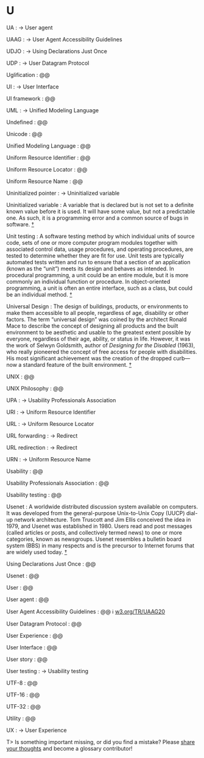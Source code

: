 # U

UA
: → User agent

UAAG
: → User Agent Accessibility Guidelines

UDJO
: → Using Declarations Just Once

UDP
: → User Datagram Protocol

Uglification
: @@

UI
: → User Interface

UI framework
: @@

UML
: → Unified Modeling Language

Undefined
: @@

Unicode
: @@

Unified Modeling Language
: @@

Uniform Resource Identifier
: @@

Uniform Resource Locator
: @@

Uniform Resource Name
: @@

Uninitialized pointer
: → Uninitialized variable

Uninitialized variable
: A variable that is declared but is not set to a definite known value before it is used. It will have some value, but not a predictable one. As such, it is a programming error and a common source of bugs in software.&nbsp;[†](#w-uninitialized-variable)

Unit testing
: A software testing method by which individual units of source code, sets of one or more computer program modules together with associated control data, usage procedures, and operating procedures, are tested to determine whether they are fit for use. Unit tests are typically automated tests written and run to ensure that a section of an application (known as the “unit”) meets its design and behaves as intended. In procedural programming, a unit could be an entire module, but it is more commonly an individual function or procedure. In object-oriented programming, a unit is often an entire interface, such as a class, but could be an individual method.&nbsp;[†](#w-unit-testing)

Universal Design
: The design of buildings, products, or environments to make them accessible to all people, regardless of age, disability or other factors. The term “universal design” was coined by the architect Ronald Mace to describe the concept of designing all products and the built environment to be aesthetic and usable to the greatest extent possible by everyone, regardless of their age, ability, or status in life. However, it was the work of Selwyn Goldsmith, author of _Designing for the Disabled_ (1963), who really pioneered the concept of free access for people with disabilities. His most significant achievement was the creation of the dropped curb—now a standard feature of the built environment.&nbsp;[†](#w-universal-design)

UNIX
: @@

UNIX Philosophy
: @@

UPA
: → Usability Professionals Association

URI
: → Uniform Resource Identifier

URL
: → Uniform Resource Locator

URL forwarding
: → Redirect

URL redirection
: → Redirect

URN
: → Uniform Resource Name

Usability
: @@

Usability Professionals Association
: @@

Usability testing
: @@

Usenet
: A worldwide distributed discussion system available on computers. It was developed from the general-purpose Unix-to-Unix Copy (UUCP) dial-up network architecture. Tom Truscott and Jim Ellis conceived the idea in 1979, and Usenet was established in 1980. Users read and post messages (called articles or posts, and collectively termed news) to one or more categories, known as newsgroups. Usenet resembles a bulletin board system (BBS) in many respects and is the precursor to Internet forums that are widely used today.&nbsp;[†](#w-usenet)

Using Declarations Just Once
: @@

Usenet
: @@

User
: @@

User agent
: @@

User Agent Accessibility Guidelines
: @@ ℹ︎&nbsp;[w3.org/TR/UAAG20](https://www.w3.org/TR/UAAG20/)

User Datagram Protocol
: @@

User Experience
: @@

User Interface
: @@

User story
: @@

User testing
: → Usability testing

UTF-8
: @@

UTF-16
: @@

UTF-32
: @@

Utility
: @@

UX
: → User Experience

T> Is something important missing, or did you find a mistake? Please [share your thoughts](https://github.com/j9t/web-development-glossary/blob/master/manuscript/u.md) and become a glossary&nbsp;contributor!